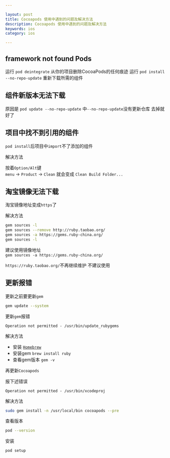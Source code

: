 ```yaml
---

layout: post
title: Cocoapods 使用中遇到的问题及解决方法
description: Cocoapods 使用中遇到的问题及解决方法
keywords: ios
category: ios

---
```


## framework not found Pods

运行 `pod deintegrate` 从你的项目删除CocoaPods的任何痕迹
运行 `pod install --no-repo-update` 重新下载所需的组件

## 组件新版本无法下载

原因是 `pod update --no-repo-update` 中`--no-repo-update`没有更新仓库 去掉就好了

## 项目中找不到引用的组件

`pod install`后项目中`import`不了添加的组件

解决方法  

按着`Option/Alt`键  
`menu` -> `Product` -> `Clean` 就会变成 `Clean Build Folder...`

## 淘宝镜像无法下载

淘宝镜像地址变成`https`了

解决方法

```bash
gem sources -l
gem sources --remove http://ruby.taobao.org/
gem sources -a https://gems.ruby-china.org/
gem sources -l
```

建议使用镜像地址  
`gem sources -a https://gems.ruby-china.org/`

`https://ruby.taobao.org/`不再继续维护 不建议使用

## 更新报错

更新之前要更新`gem`

```bash
gem update --system
```

更新`gem`报错

```
Operation not permitted - /usr/bin/update_rubygems
```

解决方法

+ 安装 [`Homebrew`](http://brew.sh/)
+ 安装gem `brew install ruby`
+ 查看gem版本 `gem -v`


再更新`Cocoapods`

报下述错误

```
Operation not permitted - /usr/bin/xcodeproj
```

 解决方法
 
```bash
sudo gem install -n /usr/local/bin cocoapods --pre
```

查看版本

```bash
pod --version
```

安装

```bash
pod setup
```
 

